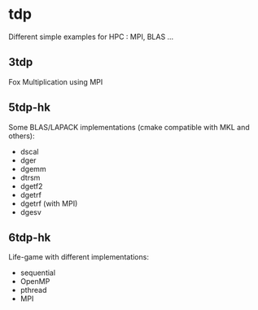 # tdp
Different simple examples for HPC : MPI, BLAS ...

## 3tdp

Fox Multiplication using MPI

## 5tdp-hk

Some BLAS/LAPACK implementations (cmake compatible with MKL and others):
- dscal
- dger
- dgemm
- dtrsm
- dgetf2
- dgetrf
- dgetrf (with MPI)
- dgesv

## 6tdp-hk

Life-game with different implementations:
- sequential
- OpenMP
- pthread
- MPI
